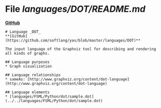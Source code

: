 # File _languages/DOT/README.md_
**[GitHub](https://github.com/softlang/yas/blob/master/languages/DOT/README.md)**
```
# Language _DOT_
**[GitHub](https://github.com/softlang/yas/blob/master/languages/DOT)**

The input language of the Graphviz tool for describing and rendering all kinds of graphs.

## Language purposes
* Graph visualization

## Language relationships
* sameAs: [http://www.graphviz.org/content/dot-language](http://www.graphviz.org/content/dot-language)

## Language elements
* [languages/FSML/Python/dot/sample.dot](../../languages/FSML/Python/dot/sample.dot)
```

